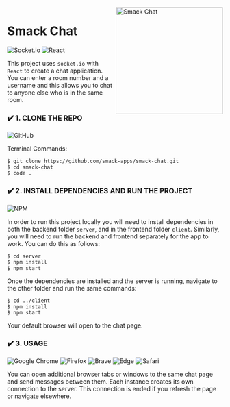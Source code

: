 <img src="https://github.com/smack-apps/smack-chat/blob/main/client/src/assets/logo.png" width=250px align=right alt="Smack Chat"/>

# Smack Chat

![Socket.io](https://img.shields.io/badge/Socket.io-black?style=for-the-badge&logo=socket.io&badgeColor=010101) ![React](https://img.shields.io/badge/react-%2320232a.svg?style=for-the-badge&logo=react&logoColor=%2361DAFB)

This project uses `socket.io` with `React` to create a chat application. You can enter a room number and a username and this allows you to chat to anyone else who is in the same room.

### ✔️ 1. CLONE THE REPO
![GitHub](https://img.shields.io/badge/github-%23121011.svg?style=for-the-badge&logo=github&logoColor=white)

Terminal Commands:
```
$ git clone https://github.com/smack-apps/smack-chat.git
$ cd smack-chat
$ code .
```

### ✔️ 2. INSTALL DEPENDENCIES AND RUN THE PROJECT
![NPM](https://img.shields.io/badge/NPM-%23000000.svg?style=for-the-badge&logo=npm&logoColor=white)

In order to run this project locally you will need to install dependencies in both the backend folder `server`, and in the frontend folder `client`. Similarly, you will need to run the backend and frontend separately for the app to work. You can do this as follows:

```
$ cd server
$ npm install
$ npm start
```

Once the dependencies are installed and the server is running, navigate to the other folder and run the same commands:
```
$ cd ../client
$ npm install
$ npm start
```

Your default browser will open to the chat page.

### ✔️ 3. USAGE
![Google Chrome](https://img.shields.io/badge/Google%20Chrome-4285F4?style=for-the-badge&logo=GoogleChrome&logoColor=white) ![Firefox](https://img.shields.io/badge/Firefox-FF7139?style=for-the-badge&logo=Firefox-Browser&logoColor=white) ![Brave](https://img.shields.io/badge/Brave-FB542B?style=for-the-badge&logo=Brave&logoColor=white) ![Edge](https://img.shields.io/badge/Edge-0078D7?style=for-the-badge&logo=Microsoft-edge&logoColor=white) ![Safari](https://img.shields.io/badge/Safari-000000?style=for-the-badge&logo=Safari&logoColor=white)

You can open additional browser tabs or windows to the same chat page and send messages between them. Each instance creates its own connection to the server. This connection is ended if you refresh the page or navigate elsewhere. 
